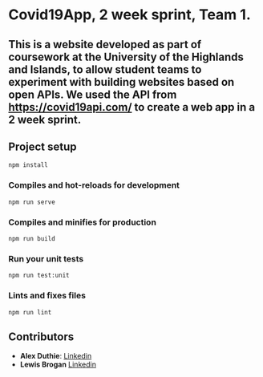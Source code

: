 # Covid19App, 2 week sprint, Team 1.

## This is a website developed as part of coursework at the University of the Highlands and Islands, to allow student teams to experiment with building websites based on open APIs. We used the API from https://covid19api.com/ to create a web app in a 2 week sprint.

## Project setup
```
npm install
```

### Compiles and hot-reloads for development
```
npm run serve
```

### Compiles and minifies for production
```
npm run build
```

### Run your unit tests
```
npm run test:unit
```

### Lints and fixes files
```
npm run lint
```

## Contributors

* **Alex Duthie**: [Linkedin](https://www.linkedin.com/in/alexduthielnkdn/)
* **Lewis Brogan** [Linkedin](https://www.linkedin.com/in/lewis-brogan-14325b138/)